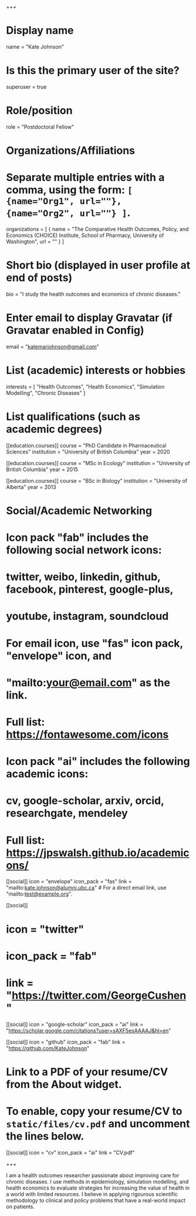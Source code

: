 +++
# Display name
name = "Kate Johnson"

# Is this the primary user of the site?
superuser = true

# Role/position
role = "Postdoctoral Fellow"

# Organizations/Affiliations
#   Separate multiple entries with a comma, using the form: `[ {name="Org1", url=""}, {name="Org2", url=""} ]`.
organizations = [ { name = "The Comparative Health Outcomes, Policy, and Economics (CHOICE) Institute, School of Pharmacy, University of Washington", url = "" } ]

# Short bio (displayed in user profile at end of posts)
bio = "I study the health outcomes and economics of chronic diseases."

# Enter email to display Gravatar (if Gravatar enabled in Config)
email = "katemarjohnson@gmail.com"

# List (academic) interests or hobbies
interests = [
  "Health Outcomes",
  "Health Economics",
  "Simulation Modelling",
  "Chronic Diseases"
]

# List qualifications (such as academic degrees)
[[education.courses]]
  course = "PhD Candidate in Pharmaceutical Sciences"
  institution = "University of British Columbia"
  year = 2020

[[education.courses]]
  course = "MSc in Ecology"
  institution = "University of British Columbia"
  year = 2015

[[education.courses]]
  course = "BSc in Biology"
  institution = "University of Alberta"
  year = 2013

# Social/Academic Networking
#
# Icon pack "fab" includes the following social network icons:
#
#   twitter, weibo, linkedin, github, facebook, pinterest, google-plus,
#   youtube, instagram, soundcloud
#
#   For email icon, use "fas" icon pack, "envelope" icon, and
#   "mailto:your@email.com" as the link.
#
#   Full list: https://fontawesome.com/icons
#
# Icon pack "ai" includes the following academic icons:
#
#   cv, google-scholar, arxiv, orcid, researchgate, mendeley
#
#   Full list: https://jpswalsh.github.io/academicons/

[[social]]
  icon = "envelope"
  icon_pack = "fas"
  link = "mailto:kate.johnson@alumni.ubc.ca"  # For a direct email link, use "mailto:test@example.org".

[[social]]
#  icon = "twitter"
#  icon_pack = "fab"
#  link = "https://twitter.com/GeorgeCushen"

[[social]]
  icon = "google-scholar"
  icon_pack = "ai"
  link = "https://scholar.google.com/citations?user=sAXF5esAAAAJ&hl=en"

[[social]]
  icon = "github"
  icon_pack = "fab"
  link = "https://github.com/KateJohnson"

# Link to a PDF of your resume/CV from the About widget.
# To enable, copy your resume/CV to `static/files/cv.pdf` and uncomment the lines below.
 [[social]]
   icon = "cv"
   icon_pack = "ai"
   link = "CV.pdf"

+++

I am a health outcomes researcher passionate about improving care for chronic diseases. I use methods in epidemiology, simulation modelling, and health economics to evaluate strategies for increasing the value of health in a world with limited resources. I believe in applying rigourous scientific methodology to clinical and policy problems that have a real-world impact on patients.

